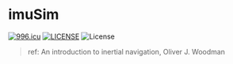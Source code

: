 # imuSim
[![996.icu](https://img.shields.io/badge/link-996.icu-red.svg)](https://996.icu)
[![LICENSE](https://img.shields.io/badge/license-Anti%20996-blue.svg)](https://github.com/996icu/996.ICU/blob/master/LICENSE)
![License](https://img.shields.io/badge/License-MIT-blue.svg)

> ref: An introduction to inertial navigation, Oliver J. Woodman


